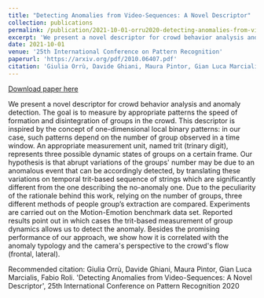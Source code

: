 ```yaml
---
title: "Detecting Anomalies from Video-Sequences: A Novel Descriptor"
collection: publications
permalink: /publication/2021-10-01-orru2020-detecting-anomalies-from-video-sequences
excerpt: 'We present a novel descriptor for crowd behavior analysis and anomaly detection. The goal is to measure by appropriate patterns the speed of formation and disintegration of groups in the crowd. This descriptor is inspired by the concept of one-dimensional local binary patterns: in our case, such patterns depend on the number of group observed in a time window. An appropriate measurement unit, named trit (trinary digit), represents three possible dynamic states of groups on a certain frame. Our hypothesis is that abrupt variations of the groups&apos; number may be due to an anomalous event that can be accordingly detected, by translating these variations on temporal trit-based sequence of strings which are significantly different from the one describing the no-anomaly one. Due to the peculiarity of the rationale behind this work, relying on the number of groups, three different methods of people group’s extraction are compared. Experiments are carried out on the Motion-Emotion benchmark data set. Reported results point out in which cases the trit-based measurement of group dynamics allows us to detect the anomaly. Besides the promising performance of our approach, we show how it is correlated with the anomaly typology and the camera&apos;s perspective to the crowd&apos;s flow (frontal, lateral).'
date: 2021-10-01
venue: '25th International Conference on Pattern Recognition'
paperurl: 'https://arxiv.org/pdf/2010.06407.pdf'
citation: 'Giulia Orrù, Davide Ghiani, Maura Pintor, Gian Luca Marcialis, Fabio Roli. &apos;Detecting Anomalies from Video-Sequences: A Novel Descriptor&apos;, 25th International Conference on Pattern Recognition 2020'
---
```


<a href='https://arxiv.org/pdf/2010.06407.pdf'>Download paper here</a>

We present a novel descriptor for crowd behavior analysis and anomaly detection. The goal is to measure by appropriate patterns the speed of formation and disintegration of groups in the crowd. This descriptor is inspired by the concept of one-dimensional local binary patterns: in our case, such patterns depend on the number of group observed in a time window. An appropriate measurement unit, named trit (trinary digit), represents three possible dynamic states of groups on a certain frame. Our hypothesis is that abrupt variations of the groups&apos; number may be due to an anomalous event that can be accordingly detected, by translating these variations on temporal trit-based sequence of strings which are significantly different from the one describing the no-anomaly one. Due to the peculiarity of the rationale behind this work, relying on the number of groups, three different methods of people group’s extraction are compared. Experiments are carried out on the Motion-Emotion benchmark data set. Reported results point out in which cases the trit-based measurement of group dynamics allows us to detect the anomaly. Besides the promising performance of our approach, we show how it is correlated with the anomaly typology and the camera&apos;s perspective to the crowd&apos;s flow (frontal, lateral).

Recommended citation: Giulia Orrù, Davide Ghiani, Maura Pintor, Gian Luca Marcialis, Fabio Roli. 'Detecting Anomalies from Video-Sequences: A Novel Descriptor', 25th International Conference on Pattern Recognition 2020